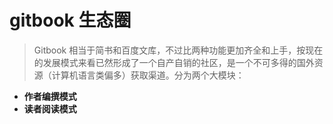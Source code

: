 # gitbook 生态圈

> Gitbook 相当于简书和百度文库，不过比两种功能更加齐全和上手，按现在的发展模式来看已然形成了一个自产自销的社区，是一个不可多得的国外资源（计算机语言类偏多）获取渠道。分为两个大模块：
- **作者编撰模式**
- **读者阅读模式**


